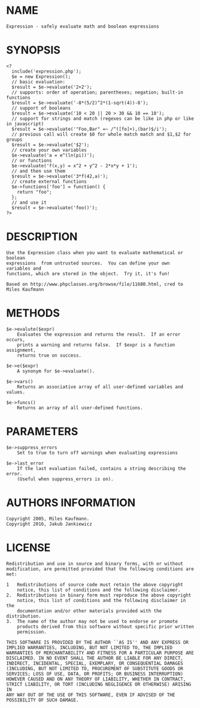 # NAME
    Expression - safely evaluate math and boolean expressions

# SYNOPSIS
    <?
      include('expression.php');
      $e = new Expression();
      // basic evaluation:
      $result = $e->evaluate('2+2');
      // supports: order of operation; parentheses; negation; built-in functions
      $result = $e->evaluate('-8*(5/2)^2*(1-sqrt(4))-8');
      // support of booleans
      $result = $e->evaluate('10 < 20 || 20 > 30 && 10 == 10');
      // support for strings and match (regexes can be like in php or like in javascript)
      $result = $e->evaluate('"Foo,Bar" =~ /^([fo]+),(bar)$/i');
      // previous call will create $0 for whole match match and $1,$2 for groups
      $result = $e->evaluate('$2');
      // create your own variables
      $e->evaluate('a = e^(ln(pi))');
      // or functions
      $e->evaluate('f(x,y) = x^2 + y^2 - 2*x*y + 1');
      // and then use them
      $result = $e->evaluate('3*f(42,a)');
      // create external functions
      $e->functions['foo'] = function() {
        return "foo";
      };
      // and use it
      $result = $e->evaluate('foo()');
    ?>

# DESCRIPTION
    Use the Expression class when you want to evaluate mathematical or boolean
    expressions  from untrusted sources.  You can define your own variables and
    functions, which are stored in the object.  Try it, it's fun!

    Based on http://www.phpclasses.org/browse/file/11680.html, cred to Miles Kaufmann

# METHODS
    $e->evalute($expr)
        Evaluates the expression and returns the result.  If an error occurs,
        prints a warning and returns false.  If $expr is a function assignment,
        returns true on success.

    $e->e($expr)
        A synonym for $e->evaluate().

    $e->vars()
        Returns an associative array of all user-defined variables and values.

    $e->funcs()
        Returns an array of all user-defined functions.

# PARAMETERS
    $e->suppress_errors
        Set to true to turn off warnings when evaluating expressions

    $e->last_error
        If the last evaluation failed, contains a string describing the error.
        (Useful when suppress_errors is on).

# AUTHORS INFORMATION
    Copyright 2005, Miles Kaufmann.
    Copyright 2016, Jakub Jankiewicz

# LICENSE
    Redistribution and use in source and binary forms, with or without
    modification, are permitted provided that the following conditions are
    met:

    1   Redistributions of source code must retain the above copyright
        notice, this list of conditions and the following disclaimer.
    2.  Redistributions in binary form must reproduce the above copyright
        notice, this list of conditions and the following disclaimer in the
        documentation and/or other materials provided with the distribution.
    3.  The name of the author may not be used to endorse or promote
        products derived from this software without specific prior written
        permission.

    THIS SOFTWARE IS PROVIDED BY THE AUTHOR ``AS IS'' AND ANY EXPRESS OR
    IMPLIED WARRANTIES, INCLUDING, BUT NOT LIMITED TO, THE IMPLIED
    WARRANTIES OF MERCHANTABILITY AND FITNESS FOR A PARTICULAR PURPOSE ARE
    DISCLAIMED. IN NO EVENT SHALL THE AUTHOR BE LIABLE FOR ANY DIRECT,
    INDIRECT, INCIDENTAL, SPECIAL, EXEMPLARY, OR CONSEQUENTIAL DAMAGES
    (INCLUDING, BUT NOT LIMITED TO, PROCUREMENT OF SUBSTITUTE GOODS OR
    SERVICES; LOSS OF USE, DATA, OR PROFITS; OR BUSINESS INTERRUPTION)
    HOWEVER CAUSED AND ON ANY THEORY OF LIABILITY, WHETHER IN CONTRACT,
    STRICT LIABILITY, OR TORT (INCLUDING NEGLIGENCE OR OTHERWISE) ARISING IN
    ANY WAY OUT OF THE USE OF THIS SOFTWARE, EVEN IF ADVISED OF THE
    POSSIBILITY OF SUCH DAMAGE.
